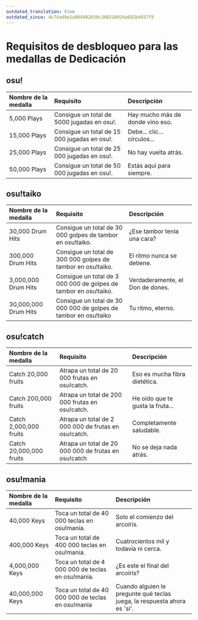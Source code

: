 ```yaml
---
outdated_translation: true
outdated_since: 4c74ad9e2a804492b30c360210020a682b4937f8
---
```


# Requisitos de desbloqueo para las medallas de Dedicación

## osu!

| Nombre de la medalla | Requisito | Descripción |
| :-- | :-- | :-- |
| 5,000 Plays | Consigue un total de 5000 jugadas en osu!. | Hay mucho más de donde vino eso. |
| 15,000 Plays | Consigue un total de 15 000 jugadas en osu!. | Debe... clic... círculos... |
| 25,000 Plays | Consigue un total de 25 000 jugadas en osu!. | No hay vuelta atrás. |
| 50,000 Plays | Consigue un total de 50 000 jugadas en osu!. | Estás aquí para siempre. |

## osu!taiko

| Nombre de la medalla | Requisito | Descripción |
| :-- | :-- | :-- |
| 30,000 Drum Hits | Consigue un total de 30 000 golpes de tambor en osu!taiko. | ¿Ese tambor tenía una cara? |
| 300,000 Drum Hits | Consigue un total de 300 000 golpes de tambor en osu!taiko. | El ritmo nunca se detiene. |
| 3,000,000 Drum Hits | Consigue un total de 3 000 000 de golpes de tambor en osu!taiko. | Verdaderamente, el Don de dones. |
| 30,000,000 Drum Hits | Consigue un total de 30 000 000 de golpes de tambor en osu!taiko | Tu ritmo, eterno. |

## osu!catch

| Nombre de la medalla | Requisito | Descripción |
| :-- | :-- | :-- |
| Catch 20,000 fruits | Atrapa un total de 20 000 frutas en osu!catch. | Eso es mucha fibra dietética. |
| Catch 200,000 fruits | Atrapa un total de 200 000 frutas en osu!catch. | He oído que te gusta la fruta... |
| Catch 2,000,000 fruits | Atrapa un total de 2 000 000 de frutas en osu!catch. | Completamente saludable. |
| Catch 20,000,000 fruits | Atrapa un total de 20 000 000 de frutas en osu!catch | No se deja nada atrás. |

## osu!mania

| Nombre de la medalla | Requisito | Descripción |
| :-- | :-- | :-- |
| 40,000 Keys | Toca un total de 40 000 teclas en osu!mania. | Solo el comienzo del arcoíris. |
| 400,000 Keys | Toca un total de 400 000 teclas en osu!mania. | Cuatrocientos mil y todavía ni cerca. |
| 4,000,000 Keys | Toca un total de 4 000 000 de teclas en osu!mania. | ¿Es este el final del arcoíris? |
| 40,000,000 Keys | Toca un total de 40 000 000 de teclas en osu!mania | Cuando alguien le pregunte qué teclas juega, la respuesta ahora es 'sí'. |
